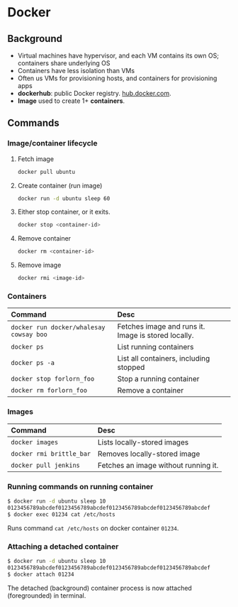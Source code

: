 # Docker

## Background
* Virtual machines have hypervisor, and each VM contains its own OS; containers share underlying OS
* Containers have less isolation than VMs
* Often us VMs for provisioning hosts, and containers for provisioning apps
* **dockerhub**: public Docker registry. [hub.docker.com](https://hub.docker.com/).
* **Image** used to create 1+ **containers**.

## Commands

### Image/container lifecycle

1. Fetch image
     ```sh
     docker pull ubuntu
     ```
2. Create container (run image)
    ```sh
    docker run -d ubuntu sleep 60
    ```
3. Either stop container, or it exits.
    ```sh
    docker stop <container-id>
    ```
4. Remove container
    ```sh
    docker rm <container-id>
    ```
5. Remove image
    ```sh
    docker rmi <image-id>
    ```

### Containers

| Command                   | Desc          |
| :------------------------ |:------------- |
| `docker run docker/whalesay cowsay boo` | Fetches image and runs it. Image is stored locally. |
| `docker ps`               | List running containers |
| `docker ps -a`            | List all containers, including stopped |
| `docker stop forlorn_foo` | Stop a running container |
| `docker rm forlorn_foo`   | Remove a container |

### Images

| Command                   | Desc          |
| :------------------------ |:------------- |
| `docker images`           | Lists locally-stored images |
| `docker rmi brittle_bar`  | Removes locally-stored image |
| `docker pull jenkins`     | Fetches an image without running it. |

### Running commands on running container

```sh
$ docker run -d ubuntu sleep 10
0123456789abcdef0123456789abcdef0123456789abcdef0123456789abcdef
$ docker exec 01234 cat /etc/hosts
```

Runs command `cat /etc/hosts` on docker container `01234`.

### Attaching a detached container

```sh
$ docker run -d ubuntu sleep 10
0123456789abcdef0123456789abcdef0123456789abcdef0123456789abcdef
$ docker attach 01234
```

The detached (background) container process is now attached (foregrounded) in terminal.
